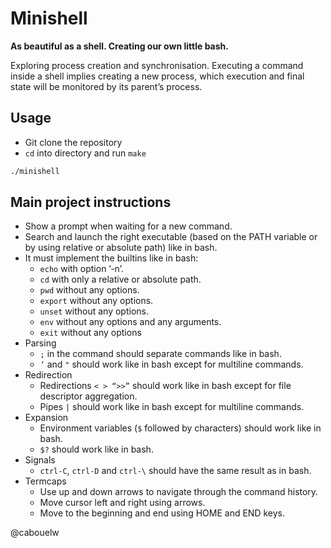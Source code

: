 # Minishell

**As beautiful as a shell. Creating our own little bash.**

Exploring process creation and synchronisation. Executing a command inside a shell implies creating a new process, which execution and final state will be monitored by its parent’s process.

## Usage

- Git clone the repository
- `cd` into directory and run `make`
```bash
./minishell
```

## Main project instructions

- Show a prompt when waiting for a new command.
- Search and launch the right executable (based on the PATH  variable or by using relative or absolute path) like in bash.
- It must implement the builtins like in bash:
  - `echo` with option ’-n’.
  - `cd` with only a relative or absolute path.
  - `pwd` without any options.
  - `export` without any options.
  - `unset` without any options.
  - `env` without any options and any arguments.
  - `exit` without any options
- Parsing
  -  `;` in the command should separate commands like in bash.
  - `’` and `"` should work like in bash except for multiline commands.
- Redirection
  - Redirections `< > “>>”` should work like in bash except for file descriptor aggregation.
  - Pipes `|` should work like in bash except for multiline commands.
- Expansion
  - Environment variables (`$` followed by characters) should work like in bash.
  - `$?` should work like in bash.
- Signals
  - `ctrl-C`, `ctrl-D` and `ctrl-\` should have the same result as in bash.
- Termcaps
  - Use up and down arrows to navigate through the command history.
  - Move cursor left and right using arrows.
  - Move to the beginning and end using HOME and END keys.

@cabouelw

<!-- ## Example
![alt text](https://github.com/Conanyedo/Push_swap/blob/master/Screen1.png?raw=true)
![alt text](https://github.com/Conanyedo/Push_swap/blob/master/Screen2.png?raw=true) -->
